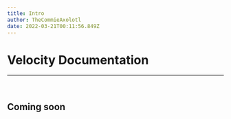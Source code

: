 ```yaml
---
title: Intro
author: TheCommieAxolotl
date: 2022-03-21T00:11:56.849Z
---
```


# Velocity Documentation
---
<br />

## Coming soon